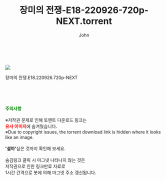 ﻿---
layout: post
title:  "    장미의 전쟁-E18-220926-720p-NEXT.torrent"
author: John
categories: [ TV ]
tags: [  ]
image: https://torrentrj55.com/uploadfile/full/1b7d8d07867f9c72daa89b6d1f40c4d81e8480d8.jpg 
description: "    장미의 전쟁-E18-220926-720p-NEXT torrent 정보 공유"
toc: true
toc_sticky: true
---

<br>
<p><img src="https://torrentrj55.com/uploadfile/full/1b7d8d07867f9c72daa89b6d1f40c4d81e8480d8.jpg"/></p>
 장미의 전쟁.E18.220926.720p-NEXT  
    
<br><br><br>
<p data-ke-size="size16"><b><span style="color: green;">주의사항</span></b><br /><br />※저작권 문제로 인해 토렌트 다운로드 링크는<br /><b><span style="color: red;">유사 이미지</span></b>에 숨겨뒀습니다.<br />※Due to copyright issues, the torrent download link is hidden where it looks like an image.<br /><br /><b>'설마'</b>싶은 것까지 확인해 보세요.<br /><br />숨김링크 클릭 시 마그넷 나타나지 않는 것은<br />저작권으로 인한 링크만료 자료로<br />1시간 간격으로 봇에 의해 마그넷 주소 갱신됩니다.</p>

